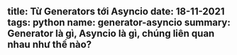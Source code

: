 title: Từ Generators tới Asyncio
date: 18-11-2021
tags: python
name: generator-asyncio
summary: Generator là gì, Asyncio là gì, chúng liên quan nhau như thế nào?
-----------------------------------------------------------------------


